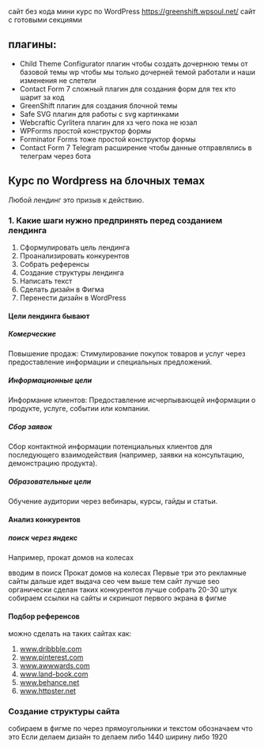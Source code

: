 сайт без кода мини курс по WordPress
https://greenshift.wpsoul.net/ сайт с готовыми секциями
## плагины:
- Child Theme Configurator плагин чтобы создать дочернюю темы от базовой темы wp чтобы мы только дочерней темой работали и наши изменения не слетели
- Contact Form 7 сложный плагин для создания форм для тех кто шарит за код
- GreenShift плагин для создания блочной темы
- Safe SVG плагин для работы с svg картинками
- Webcraftic Cyrlitera плагин для хз чего пока не юзал
- WPForms простой конструктор формы
- Forminator Forms тоже простой конструктор формы
- Contact Form 7 Telegram расширение чтобы данные отправлялись в телеграм через бота


## Курс по Wordpress на блочных темах
Любой лендинг это призыв к действию.
### 1. Какие шаги нужно предпринять перед созданием лендинга
1. Сформулировать цель лендинга
2. Проанализировать конкурентов
3. Собрать референсы
4. Создание структуры лендинга
5. Написать текст
6. Сделать дизайн в Фигма
7. Перенести дизайн в WordPress
#### Цели лендинга бывают
##### Комерческие
Повышение продаж:
Стимулирование покупок товаров и услуг через предоставление информации и специальных предложений.

##### Информационные цели
Информание клиентов:
Предоставление исчерпывающей информации о продукте, услуге, событии или компании.

##### Сбор заявок
Сбор контактной информации потенциальных клиентов для последующего взаимодействия (например, заявки на консультацию, демонстрацию продукта).
##### Образовательные цели
Обучение аудитории через вебинары, курсы, гайды и статьи.

#### Анализ конкурентов

##### поиск через яндекс 
Например, прокат домов на колесах

вводим в поиск Прокат домов на колесах
Первые три это рекламные сайты дальше идет выдача сео чем выше тем сайт лучше seo органически сделан
таких конкурентов лучше собрать 20-30 штук 
собираем ссылки на сайты и скриншот первого экрана в фигме
#### Подбор референсов
можно сделать на таких сайтах как:
1. www.dribbble.com
2. www.pinterest.com
3. www.awwwards.com
4. www.land-book.com
5. www.behance.net
6. www.httpster.net

### Создание структуры сайта

собираем в фигме по через прямоугольники и текстом обозначаем что это
Если делаем дизайн то делаем либо 1440 ширину либо 1920 
